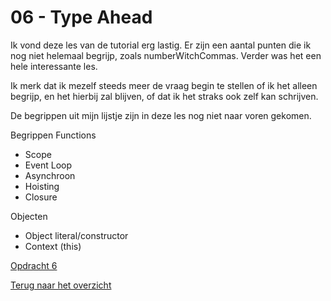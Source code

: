 # 06 - Type Ahead

Ik vond deze les van de tutorial erg lastig. Er zijn een aantal punten die ik nog niet helemaal begrijp, 
zoals numberWitchCommas. Verder was het een hele interessante les. 

Ik merk dat ik mezelf steeds meer de vraag begin te stellen of ik het alleen begrijp, 
en het hierbij zal blijven, of dat ik het straks ook zelf kan schrijven. 

De begrippen uit mijn lijstje zijn 
in deze les nog niet naar voren gekomen. 


Begrippen
Functions
-	Scope
-	Event Loop
-	Asynchroon
-	Hoisting
-	Closure

Objecten
-	Object literal/constructor
-	Context (this)

[Opdracht 6](https://zeijls.github.io/SRPWesBos/06/index-START.html) <br>

[Terug naar het overzicht](https://zeijls.github.io/SRPWesBos/)